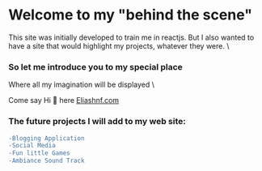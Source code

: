 # Welcome to my "behind the scene" 

This site was initially developed to train me in reactjs. But I also wanted to have a site that would highlight my projects, whatever they were. \

### So let me introduce you to my special place
Where all my imagination will be displayed \
    
  Come say Hi :wave: here [Eliashnf.com](https://eliashnf.com)

### The future projects I will add to my web site:
  ```diff
  -Blogging Application 
  -Social Media 
  -Fun little Games 
  -Ambiance Sound Track 
